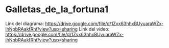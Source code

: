 # Galletas_de_la_fortuna1
Link del diagrama: https://drive.google.com/file/d/1Zvx63hhxBUyuaraWZx-ihNpbRAakfRhf/view?usp=sharing
Link del video: https://drive.google.com/file/d/1Zvx63hhxBUyuaraWZx-ihNpbRAakfRhf/view?usp=sharing
